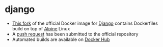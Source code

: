 django
======

*   [This fork](https://github.com/rvernica/docker-django) of the official Docker image for [Django](https://www.djangoproject.com/) contains Dockerfiles build on top of [Alpine](http://alpinelinux.org/) Linux
*   A [push request](https://github.com/docker-library/django/pull/13) has been submitted to the official repository
*   Automated builds are available on [Docker Hub](https://hub.docker.com/r/rvernica/django/)
